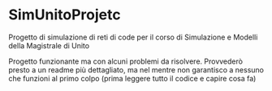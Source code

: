 # SimUnitoProjetc
Progetto di simulazione di reti di code per il corso di Simulazione e Modelli della Magistrale di Unito

Progetto funzionante ma con alcuni problemi da risolvere. Provvederò presto a un readme più dettagliato, ma nel mentre non garantisco a nessuno che funzioni al primo colpo (prima leggere tutto il codice e capire cosa fa)
